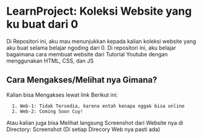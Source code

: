 # LearnProject: Koleksi Website yang ku buat dari 0

Di Repositori ini, aku mau menunjukkan kepada kalian koleksi website yang aku buat selama belajar ngoding dari 0. Di repositori ini, aku belajar bagaimana cara membuat website dari Tutorial Youtube dengan menggunakan HTML, CSS, dan JS



## Cara Mengakses/Melihat nya Gimana?

Kalian bisa Mengakses lewat link Berikut ini:

      1. Web-1: Tidak Tersedia, karena entah kenapa nggak bisa online
      2. Web-2: Coming Soon Cuy!

Atau kalian juga bisa Melihat langsung Screenshot dari Website nya di Directory: Screenshot (Di setiap Direcory Web nya pasti ada)
